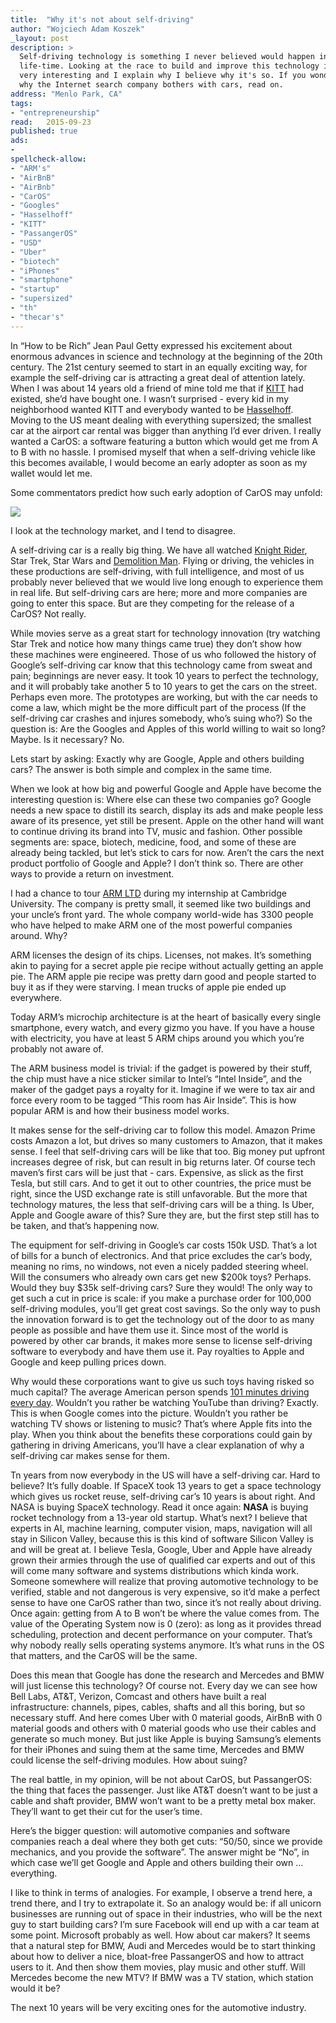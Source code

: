 ```yaml
---
title:	"Why it's not about self-driving"
author: "Wojciech Adam Koszek"
_layout: post
description: >
  Self-driving technology is something I never believed would happen in my
  life-time. Looking at the race to build and improve this technology is
  very interesting and I explain why I believe why it's so. If you wonder
  why the Internet search company bothers with cars, read on.
address: "Menlo Park, CA"
tags:
- "entrepreneurship"
read:	2015-09-23
published: true
ads:
- 
spellcheck-allow:
- "ARM's"
- "AirBnB"
- "AirBnb"
- "CarOS"
- "Googles"
- "Hasselhoff"
- "KITT"
- "PassangerOS"
- "USD"
- "Uber"
- "biotech"
- "iPhones"
- "smartphone"
- "startup"
- "supersized"
- "th"
- "thecar's"
---
```



In “How to be Rich” Jean Paul Getty expressed his excitement about
enormous advances in science and technology at the beginning of the
20th century. The 21st century seemed to start in an equally exciting
way, for example the self-driving car is attracting a great deal of
attention lately. When I was about 14 years old a friend of mine told me
that if [KITT](https://en.wikipedia.org/wiki/KITT) had existed, she’d
have bought one. I wasn’t surprised - every kid in my neighborhood
wanted KITT and everybody wanted to be
[Hasselhoff](https://en.wikipedia.org/wiki/David_Hasselhoff). Moving
to the US meant dealing with everything supersized; the smallest car at
the airport car rental was bigger than anything I’d ever driven. I
really wanted a CarOS: a software featuring a button which would get me
from A to B with no hassle. I promised myself that when a self-driving
vehicle like this becomes available, I would become an early adopter as
soon as my wallet would let me.

Some commentators predict how such early adoption of CarOS may unfold:

![](2015-09-23-why-its-not-about-self-driving/image01.png)

I look at the technology market, and I tend to disagree.

A self-driving car is a really big thing. We have all watched [Knight
Rider](https://en.wikipedia.org/wiki/Knight_Rider_(1982_TV_series)),
Star Trek, Star Wars and [Demolition
Man](https://en.wikipedia.org/wiki/Demolition_Man_(film)). Flying or
driving, the vehicles in these productions are self-driving, with full
intelligence, and most of us probably never believed that we would live
long enough to experience them in real life. But self-driving cars are
here; more and more companies are going to enter this space. But are
they competing for the release of a CarOS? Not really.

While movies serve as a great start for technology innovation (try
watching Star Trek and notice how many things came true) they don’t show
how these machines were engineered. Those of us who followed the history
of Google’s self-driving car know that this technology came from sweat
and pain; beginnings are never easy. It took 10 years to perfect the
technology, and it will probably take another 5 to 10 years to get the
cars on the street. Perhaps even more. The prototypes are working, but
with the car needs to come a law, which might be the more difficult part
of the process (If the self-driving car crashes and injures somebody,
who’s suing who?) So the question is: Are the Googles and Apples of this
world willing to wait so long? Maybe. Is it necessary? No.

Lets start by asking: Exactly why are Google, Apple and others building
cars? The answer is both simple and complex in the same time.

When we look at how big and powerful Google and Apple have become the
interesting question is: Where else can these two companies go? Google
needs a new space to distill its search, display its ads and make people
less aware of its presence, yet still be present. Apple on the other
hand will want to continue driving its brand into TV, music and fashion.
Other possible segments are: space, biotech, medicine, food, and some of
these are already being tackled, but let’s stick to cars for now. Aren’t
the cars the next product portfolio of Google and Apple? I don’t think
so. There are other ways to provide a return on investment.

I had a chance to tour [ARM
LTD](https://en.wikipedia.org/wiki/ARM_Holdings) during my internship
at Cambridge University. The company is pretty small, it seemed like two
buildings and your uncle’s front yard. The whole company world-wide has
3300 people who have helped to make ARM one of the most powerful
companies around. Why?

ARM licenses the design of its chips. Licenses, not makes. It’s
something akin to paying for a secret apple pie recipe without actually
getting an apple pie. The ARM apple pie recipe was pretty darn good and
people started to buy it as if they were starving. I mean trucks of
apple pie ended up everywhere.

Today ARM’s microchip architecture is at the heart of basically every
single smartphone, every watch, and every gizmo you have. If you have a
house with electricity, you have at least 5 ARM chips around you which
you’re probably not aware of.

The ARM business model is trivial: if the gadget is powered by their
stuff, the chip must have a nice sticker similar to Intel’s “Intel
Inside”, and the maker of the gadget pays a royalty for it. Imagine if
we were to tax air and force every room to be tagged “This room has Air
Inside”. This is how popular ARM is and how their business model works.

It makes sense for the self-driving car to follow this model. Amazon
Prime costs Amazon a lot, but drives so many customers to Amazon, that
it makes sense. I feel that self-driving cars will be like that too. Big
money put upfront increases degree of risk, but can result in big returns
later. Of course tech maven’s first cars will be just that - cars.
Expensive, as slick as the first Tesla, but still cars. And to get it
out to other countries, the price must be right, since the USD exchange
rate is still unfavorable. But the more that technology matures, the
less that self-driving cars will be a thing. Is Uber, Apple and Google
aware of this? Sure they are, but the first step still has to be taken,
and that’s happening now.

The equipment for self-driving in Google’s car costs 150k USD. That’s a
lot of bills for a bunch of electronics. And that price excludes
the car’s body, meaning no rims, no windows, not even a nicely padded
steering wheel. Will the consumers who already own cars get new $200k
toys? Perhaps. Would they buy $35k self-driving cars? Sure they would!
The only way to get such a cut in price is scale: if you make a purchase
order for 100,000 self-driving modules, you’ll get great cost savings.
So the only way to push the innovation forward is to get the technology
out of the door to as many people as possible and have them use it.
Since most of the world is powered by other car brands, it makes more
sense to license self-driving software to everybody and have them use
it. Pay royalties to Apple and Google and keep pulling prices down.

Why would these corporations want to give us such toys having risked so
much capital? The average American person spends [101 minutes driving
every
day](http://blog.tempoplugin.com/2013/7-time-consuming-things-an-average-joe-spends-in-a-lifetime/).
Wouldn’t you rather be watching YouTube than driving? Exactly. This is
when Google comes into the picture. Wouldn’t you rather be watching TV
shows or listening to music? That’s where Apple fits into the play. When
you think about the benefits these corporations could gain by gathering
in driving Americans, you’ll have a clear explanation of why a
self-driving car makes sense for them.

Tn years from now everybody in the US will have a self-driving car. Hard
to believe? It’s fully doable. If SpaceX took 13 years to get a space
technology which gives us rocket reuse, self-driving car’s 10 years is
about right. And NASA is buying SpaceX technology. Read it once again:
**NASA** is buying rocket technology from a 13-year old startup. What’s
next? I believe that experts in AI, machine learning, computer vision,
maps, navigation will all stay in Silicon Valley, because this is this
kind of software Silicon Valley is and will be great at. I believe
Tesla, Google, Uber and Apple have already grown their armies through
the use of qualified car experts and out of this will come many software
and systems distributions which kinda work. Someone somewhere will
realize that proving automotive technology to be verified, stable and
not dangerous is very expensive, so it’d make a perfect sense to have
one CarOS rather than two, since it’s not really about driving. Once
again: getting from A to B won’t be where the value comes from. The
value of the Operating System now is 0 (zero): as long as it provides
thread scheduling, protection and decent performance on your computer.
That’s why nobody really sells operating systems anymore. It’s what runs
in the OS that matters, and the CarOS will be the same.

Does this mean that Google has done the research and Mercedes and BMW
will just license this technology? Of course not. Every day we can see
how Bell Labs, AT&T, Verizon, Comcast and others have built a real
infrastructure: channels, pipes, cables, shafts and all this boring, but
so necessary stuff. And here comes Uber with 0 material goods, AirBnB
with 0 material goods and others with 0 material goods who use their
cables and generate so much money. But just like Apple is buying
Samsung’s elements for their iPhones and suing them at the same time,
Mercedes and BMW could license the self-driving modules. How about
suing?

The real battle, in my opinion, will be not about CarOS, but
PassangerOS: the thing that faces the passenger. Just like AT&T doesn’t
want to be just a cable and shaft provider, BMW won’t want to be a
pretty metal box maker. They’ll want to get their cut for the user’s
time.

Here’s the bigger question: will automotive companies and software
companies reach a deal where they both get cuts: “50/50, since we
provide mechanics, and you provide the software”. The answer might be
“No”, in which case we’ll get Google and Apple and others building their
own … everything.

I like to think in terms of analogies. For example, I observe a trend
here, a trend there, and I try to extrapolate it. So an analogy would
be: if all unicorn businesses are running out of space in their
industries, who will be the next guy to start building cars? I’m sure
Facebook will end up with a car team at some point. Microsoft probably
as well. How about car makers? It seems that a natural step for BMW,
Audi and Mercedes would be to start thinking about how to deliver a
nice, bloat-free PassangerOS and how to attract users to it. And then
show them movies, play music and other stuff. Will Mercedes become the
new MTV? If BMW was a TV station, which station would it be?

The next 10 years will be very exciting ones for the automotive
industry.
